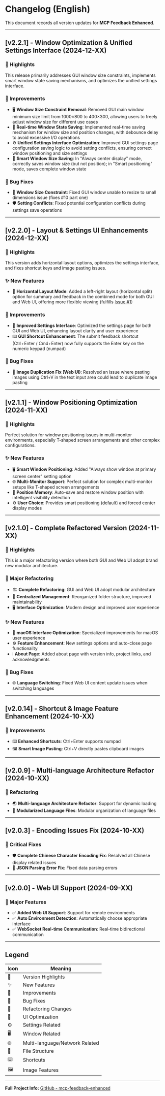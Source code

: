 # Changelog (English)

This document records all version updates for **MCP Feedback Enhanced**.

---

## [v2.2.1] - Window Optimization & Unified Settings Interface (2024-12-XX)

### 🌟 Highlights
This release primarily addresses GUI window size constraints, implements smart window state saving mechanisms, and optimizes the unified settings interface.

### 🚀 Improvements
- 🖥️ **Window Size Constraint Removal**: Removed GUI main window minimum size limit from 1000×800 to 400×300, allowing users to freely adjust window size for different use cases
- 💾 **Real-time Window State Saving**: Implemented real-time saving mechanism for window size and position changes, with debounce delay to avoid excessive I/O operations
- ⚙️ **Unified Settings Interface Optimization**: Improved GUI settings page configuration saving logic to avoid setting conflicts, ensuring correct window positioning and size settings
- 🎯 **Smart Window Size Saving**: In "Always center display" mode, correctly saves window size (but not position); in "Smart positioning" mode, saves complete window state

### 🐛 Bug Fixes
- 🔧 **Window Size Constraint**: Fixed GUI window unable to resize to small dimensions issue (fixes #10 part one)
- 🛡️ **Setting Conflicts**: Fixed potential configuration conflicts during settings save operations

---

## [v2.2.0] - Layout & Settings UI Enhancements (2024-12-XX)

### 🌟 Highlights
This version adds horizontal layout options, optimizes the settings interface, and fixes shortcut keys and image pasting issues.

### ✨ New Features
- 🎨 **Horizontal Layout Mode**: Added a left-right layout (horizontal split) option for summary and feedback in the combined mode for both GUI and Web UI, offering more flexible viewing (fulfills [Issue #1](https://github.com/Minidoracat/mcp-feedback-enhanced/issues/1))

### 🚀 Improvements
- 🎨 **Improved Settings Interface**: Optimized the settings page for both GUI and Web UI, enhancing layout clarity and user experience
- ⌨️ **GUI Shortcut Enhancement**: The submit feedback shortcut (Ctrl+Enter / Cmd+Enter) now fully supports the Enter key on the numeric keypad (numpad)

### 🐛 Bug Fixes
- 🔧 **Image Duplication Fix (Web UI)**: Resolved an issue where pasting images using Ctrl+V in the text input area could lead to duplicate image pasting

---

## [v2.1.1] - Window Positioning Optimization (2024-11-XX)

### 🌟 Highlights
Perfect solution for window positioning issues in multi-monitor environments, especially T-shaped screen arrangements and other complex configurations.

### ✨ New Features
- 🖥️ **Smart Window Positioning**: Added "Always show window at primary screen center" setting option
- 🌐 **Multi-Monitor Support**: Perfect solution for complex multi-monitor setups like T-shaped screen arrangements
- 💾 **Position Memory**: Auto-save and restore window position with intelligent visibility detection
- ⚙️ **User Choice**: Provides smart positioning (default) and forced center display modes

---

## [v2.1.0] - Complete Refactored Version (2024-11-XX)

### 🌟 Highlights
This is a major refactoring version where both GUI and Web UI adopt brand new modular architecture.

### 🎨 Major Refactoring
- 🏗️ **Complete Refactoring**: GUI and Web UI adopt modular architecture
- 📁 **Centralized Management**: Reorganized folder structure, improved maintainability
- 🖥️ **Interface Optimization**: Modern design and improved user experience

### ✨ New Features
- 🍎 **macOS Interface Optimization**: Specialized improvements for macOS user experience
- ⚙️ **Feature Enhancement**: New settings options and auto-close page functionality
- ℹ️ **About Page**: Added about page with version info, project links, and acknowledgments

### 🐛 Bug Fixes
- 🌐 **Language Switching**: Fixed Web UI content update issues when switching languages

---

## [v2.0.14] - Shortcut & Image Feature Enhancement (2024-10-XX)

### 🚀 Improvements
- ⌨️ **Enhanced Shortcuts**: Ctrl+Enter supports numpad
- 🖼️ **Smart Image Pasting**: Ctrl+V directly pastes clipboard images

---

## [v2.0.9] - Multi-language Architecture Refactor (2024-10-XX)

### 🔄 Refactoring
- 🌏 **Multi-language Architecture Refactor**: Support for dynamic loading
- 📁 **Modularized Language Files**: Modular organization of language files

---

## [v2.0.3] - Encoding Issues Fix (2024-10-XX)

### 🐛 Critical Fixes
- 🛡️ **Complete Chinese Character Encoding Fix**: Resolved all Chinese display related issues
- 🔧 **JSON Parsing Error Fix**: Fixed data parsing errors

---

## [v2.0.0] - Web UI Support (2024-09-XX)

### 🌟 Major Features
- ✅ **Added Web UI Support**: Support for remote environments
- ✅ **Auto Environment Detection**: Automatically choose appropriate interface
- ✅ **WebSocket Real-time Communication**: Real-time bidirectional communication

---

## Legend

| Icon | Meaning |
|------|---------|
| 🌟 | Version Highlights |
| ✨ | New Features |
| 🚀 | Improvements |
| 🐛 | Bug Fixes |
| 🔄 | Refactoring Changes |
| 🎨 | UI Optimization |
| ⚙️ | Settings Related |
| 🖥️ | Window Related |
| 🌐 | Multi-language/Network Related |
| 📁 | File Structure |
| ⌨️ | Shortcuts |
| 🖼️ | Image Features |

---

**Full Project Info:** [GitHub - mcp-feedback-enhanced](https://github.com/Minidoracat/mcp-feedback-enhanced) 